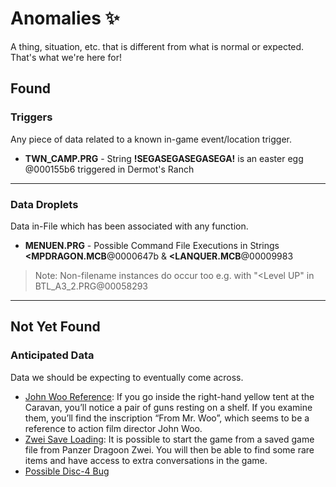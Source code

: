# Anomalies ✨
A thing, situation, etc. that is different from what is normal or expected. That's what we're here for! 

## Found

### Triggers
Any piece of data related to a known in-game event/location trigger.
- **TWN_CAMP.PRG** - String **!SEGASEGASEGASEGA!** is an easter egg @000155b6 triggered in Dermot's Ranch

---

### Data Droplets
  Data in-File which has been associated with any function.

- **MENUEN.PRG** - Possible Command File Executions in Strings **<MPDRAGON.MCB**@0000647b & **<LANQUER.MCB**@00009983

> Note: Non-filename instances do occur too e.g. with "<Level UP" in BTL_A3_2.PRG@00058293

---

## Not Yet Found

### Anticipated Data
Data we should be expecting to eventually come across.
- [John Woo Reference](https://panzerdragoon.fandom.com/wiki/Panzer_Dragoon_Saga_Disc_1_Secrets#John_Woo_Reference): If you go inside the right-hand yellow tent at the Caravan, you’ll notice a pair of guns resting on a shelf. If you examine them, you’ll find the inscription “From Mr. Woo”, which seems to be a reference to action film director John Woo.
- [Zwei Save Loading](https://web.archive.org/web/20180228195535/http://www.mobygames.com/game/sega-saturn/panzer-dragoon-saga/trivia): It is possible to start the game from a saved game file from Panzer Dragoon Zwei. You will then be able to find some rare items and have access to extra conversations in the game.
- [Possible Disc-4 Bug](https://reddit.com/r/SegaSaturn/comments/zkr6fr/requesting_help_from_any_owner_of_panzer_dragoon)
